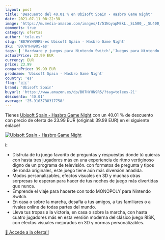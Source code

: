 ```yaml
---
layout: post
title: 'Descuento del 40.01 % en Ubisoft Spain - Hasbro Game Night'
date: 2021-07-11 08:22:38
image: 'https://m.media-amazon.com/images/I/51NoyapMEkL._SL500_._SL400_.jpg'
comments: true
category: ofertas
author: 'tole.es'
slug: 'B07HYHN9R5-es Ubisoft Spain - Hasbro Game Night'
sku: 'B07HYHN9R5-es'
tags: [ 'Hardware y juegos para Nintendo Switch','Juegos para Nintendo Switch','Videojuegos','hasbro','ubisoft spain', ]
actualPrice: 23.99 EUR
currency: EUR
price: 23.99
comparePrice: 39.99 EUR
prodname: 'Ubisoft Spain - Hasbro Game Night'
country: 'es'
flag: '🇪🇸'
brand: 'Ubisoft Spain'
buyurl: 'https://www.amazon.es/dp/B07HYHN9R5/?tag=tolees-21'
descuento: '40.01'
average: '25.9103738317758'
---
```


Tienes [Ubisoft Spain - Hasbro Game Night](https://www.amazon.es/dp/B07HYHN9R5/?tag=tolees-21) con un 40.01 % de descuento con precio de oferta de 23.99 EUR (original: 39.99 EUR) en el siguiente enlace!

[![Ubisoft Spain - Hasbro Game Night](https://m.media-amazon.com/images/I/51NoyapMEkL._SL500_._SL400_.jpg)](https://www.amazon.es/dp/B07HYHN9R5/?tag=tolees-21)

ℹ️:

- Disfruta de tu juego favorito de preguntas y respuestas donde tú quieras con hasta tres jugadores más en una experiencia de ritmo vertiginoso digno de un programa de televisión. con formatos de pregunta y tipos de ronda originales, este juego tiene aún más diversión añadida.
- Modos personalizables, efectos visuales en 3D y muchas otras sorpresas te esperan para hacer de tus noches de juego más divertidas que nunca.
- Emprende el viaje para hacerte con todo MONOPOLY para Nintendo Switch.
- En casa o sobre la marcha, desafía a tus amigos, a tus familiares o a rivales online de todas partes del mundo.
- Lleva tus tropas a la victoria, en casa o sobre la marcha, con hasta cuatro jugadores más en esta versión moderna del clásico juego RISK, con efectos visuales mejorados en 3D y normas personalizables.

[🛒 Accede a la oferta!!](https://www.amazon.es/dp/B07HYHN9R5/?tag=tolees-21)
